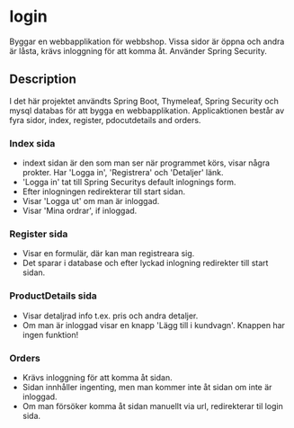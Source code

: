 # login
 Byggar en webbapplikation för webbshop. Vissa sidor är öppna och andra är låsta, krävs inloggning för att komma åt. Använder Spring Security. 

## Description
I det här projektet användts Spring Boot, Thymeleaf, Spring Security och mysql databas för att bygga en webbapplikation. Applicaktionen består av fyra sidor, index, register, pdocutdetails and orders. 

### Index sida
  * indext sidan är den som man ser när programmet körs, visar några prokter. Har 'Logga in', 'Registrera' och 'Detaljer' länk.
  * 'Logga in' tat till Spring Securitys default inlognings form.
  * Efter inlogningen redirekterar till start sidan.
  * Visar 'Logga ut' om man är inloggad.
  * Visar 'Mina ordrar', if inloggad.

### Register sida
  * Visar en formulär, där kan man registreara sig.
  * Det sparar i database och efter lyckad inlogning redirekter till start sidan.

### ProductDetails sida
  * Visar detaljrad info t.ex. pris och andra detaljer.
  * Om man är inloggad visar en knapp 'Lägg till i kundvagn'. Knappen har ingen funktion!

### Orders
  * Krävs inloggning för att komma åt sidan. 
  * Sidan innhåller ingenting, men man kommer inte åt sidan om inte är inloggad.
  * Om man försöker komma åt sidan manuellt via url, redirekterar til login sida.
